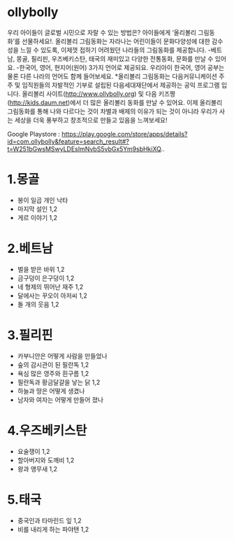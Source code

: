 ollybolly 
=========

우리 아이들이 글로벌 시민으로 자랄 수 있는 방법은? 
아이들에게 ‘올리볼리 그림동화’를 선물하세요!. 
올리볼리 그림동화는 자라나는 어린이들이 문화다양성에 대한 감수성을 느낄 수 있도록, 이제껏 접하기 어려웠던 나라들의 그림동화를 제공합니다.
-베트남, 몽골, 필리핀, 우즈베키스탄, 태국의 재미있고 다양한 전통동화, 문화를 만날 수 있어요. 
-한국어, 영어, 현지어(원어) 3가지 언어로 제공되요. 우리아이 한국어, 영어 공부는 물론 다른 나라의 언어도 함께 들어보세요.
*올리볼리 그림동화는 다음커뮤니케이션 주주 및 임직원들의 자발적인 기부로 설립된 다음세대재단에서 제공하는 공익 프로그램 입니다. 
올리볼리 사이트(http://www.ollybolly.org) 및 다음 키즈짱(http://kids.daum.net)에서 더 많은 올리볼리 동화를 만날 수 있어요.
이제 올리볼리 그림동화를 통해 나와 다르다는 것이 차별과 배제의 이유가 되는 것이 아니라 우리가 사는 세상을 더욱 풍부하고 창조적으로 만들고 있음을 느껴보세요!

Google Playstore : https://play.google.com/store/apps/details?id=com.ollybolly&feature=search_result#?t=W251bGwsMSwyLDEsImNvbS5vbGx5Ym9sbHkiXQ..

1.몽골 
=========

- 봉이 일곱 개인 낙타 
- 마지막 설인 1,2 
- 게르 이야기 1,2

2.베트남 
=========

- 벌을 받은 바위 1,2 
- 금구덩이 은구덩이 1,2 
- 네 형제의 뛰어난 재주 1,2 
- 달에사는 꾸오이 아저씨 1,2 
- 돌 개의 웃음 1,2

3.필리핀 
=========

- 카부니안은 어떻게 사람을 만들었나 
- 숲의 감시관이 된 필란독 1,2 
- 욕심 많은 영주와 흰구름 1,2 
- 필란독과 황금달걀을 낳는 닭 1,2 
- 하늘과 땅은 어떻게 생겼나 
- 남자와 여자는 어떻게 만들어 졌나

4.우즈베키스탄 
=========

- 요술쟁이 1,2 
- 할아버지와 도깨비 1,2 
- 왕과 앵무새 1,2

5.태국 
=========

- 중국인과 타마린드 잎 1,2 
- 비를 내리게 하는 파야탠 1,2
